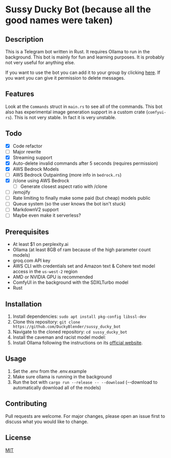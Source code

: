 # Sussy Ducky Bot (because all the good names were taken)

## Description

This is a Telegram bot written in Rust. It requires Ollama to run in the background. This bot is mainly for fun and learning purposes. It is probably not very useful for anything else.

If you want to use the bot you can add it to your group by clicking [here](https://t.me/sussy_ducky_bot). If you want you can give it permission to delete messages.

## Features

Look at the `Commands` struct in `main.rs` to see all of the commands.
This bot also has experimental image generation support in a custom crate (`comfyui-rs`). This is not very stable. In fact it is very unstable.

## Todo

- [x] Code refactor
- [ ] Major rewrite
- [x] Streaming support
- [x] Auto-delete invalid commands after 5 seconds (requires permission)
- [x] AWS Bedrock Models
- [ ] AWS Bedrock Outpainting (more info in `bedrock.rs`)
- [x] /clone using AWS Bedrock
    - [ ] Generate closest aspect ratio with /clone
- [ ] /emojify
- [ ] Rate limiting to finally make some paid (but cheap) models public
- [ ] Queue system (so the user knows the bot isn't stuck)
- [ ] MarkdownV2 support
- [ ] Maybe even make it serverless?

## Prerequisites

- At least $1 on perplexity.ai
- Ollama (at least 8GB of ram because of the high parameter count models)
- groq.com API key
- AWS CLI with credentials set and Amazon text & Cohere text model access in the `us-west-2` region
- AMD or NVIDIA GPU is recommended
- ComfyUI in the background with the SDXLTurbo model
- Rust

## Installation

1. Install dependencies: `sudo apt install pkg-config libssl-dev`
2. Clone this repository: `git clone https://github.com/DuckyBlender/sussy_ducky_bot`
3. Navigate to the cloned repository: `cd sussy_ducky_bot`
4. Install the caveman and racist model model:
5. Install Ollama following the instructions on its [official website](https://ollama.ai/).

## Usage

1. Set the .env from the .env.example
2. Make sure ollama is running in the background
3. Run the bot with `cargo run --release -- --download` (--download to automatically download all of the models)

## Contributing

Pull requests are welcome. For major changes, please open an issue first to discuss what you would like to change.

## License

[MIT](https://choosealicense.com/licenses/mit/)
